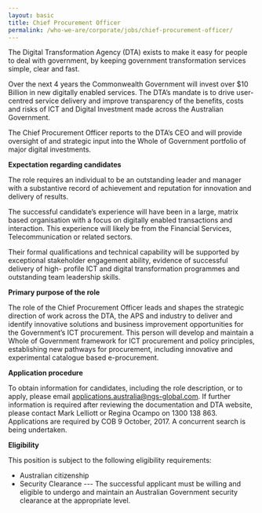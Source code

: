 ```yaml
---
layout: basic
title: Chief Procurement Officer
permalink: /who-we-are/corporate/jobs/chief-procurement-officer/
---
```


The Digital Transformation Agency (DTA) exists to make it easy for people to deal with government, by keeping government transformation services simple, clear and fast. 

Over the next 4 years the Commonwealth Government will invest over $10 Billion in new digitally enabled services. The DTA’s mandate is to drive user-centred service delivery and improve transparency of the benefits, costs and risks of ICT and Digital Investment made across the Australian Government. 

The Chief Procurement Officer reports to the DTA’s CEO and will provide oversight of and strategic input into the Whole of Government portfolio of major digital investments.

**Expectation regarding candidates**

The role requires an individual to be an outstanding leader and manager with a substantive record of achievement and reputation for innovation and delivery of results.

The successful candidate’s experience will have been in a large, matrix based organisation with a focus on digitally enabled transactions and interaction. This experience will likely be from the Financial Services, Telecommunication or related sectors. 

Their formal qualifications and technical capability will be supported by exceptional stakeholder engagement ability, evidence of successful delivery of high- profile ICT and digital transformation programmes and outstanding team leadership skills.  

**Primary purpose of the role**

The role of the Chief Procurement Officer leads and shapes the strategic direction of work across the DTA, the APS and industry to deliver and identify innovative solutions and business improvement opportunities for the Government’s ICT procurement. This person will develop and maintain a Whole of Government framework for ICT procurement and policy principles, establishing new pathways for procurement, including innovative and experimental catalogue based e-procurement.

**Application procedure**

To obtain information for candidates, including the role description, or to apply, please email applications.australia@ngs-global.com. If further information is required after reviewing the documentation and DTA website, please contact Mark Lelliott or Regina Ocampo on 1300 138 863. Applications are required by COB 9 October, 2017. A concurrent search is being undertaken.

**Eligibility**

This position is subject to the following eligibility requirements:

- Australian citizenship
- Security Clearance --- The successful applicant must be willing and eligible to undergo and maintain an Australian Government security clearance at the appropriate level. 
